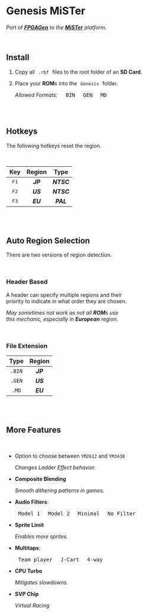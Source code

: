 # Genesis MiSTer

Port of ***[FPGAGen]*** *to the* ***[MiSTer]*** *platform.*

<br>

## Install

1. Copy all  `.rbf`  files to the root folder of an **SD Card**.

2. Place your **ROM**s into the  `Genesis`  folder.

    *Allowed Formats:*   <kbd> BIN </kbd> <kbd> GEN </kbd> <kbd> MD </kbd> 

<br>
<br>

## Hotkeys

The following hotkeys reset the region.

<br>

| Key | Region | Type
|:---:|:------:|:----:
| <kbd> F1 </kbd> | ***JP*** | ***NTSC***
| <kbd> F2 </kbd> | ***US*** | ***NTSC***
| <kbd> F3 </kbd> | ***EU*** | ***PAL***

<br>
<br>

## Auto Region Selection

There are two versions of region detection.

<br>

### Header Based

A header can specify multiple regions and their <br>
priority to indicate in what order they are chosen.

*May sometimes not work as not all **ROM**s use* <br>
*this mechanic, especially in **European** region.*

<br>

### File Extension

| Type  | Region 
|:-----:|:------:
| `.BIN` | ***JP***
| `.GEN` | ***US***
| `.MD`  | ***EU***

<br>
<br>

## More Features

<br>

- Option to choose between `YM2612` and `YM3438`

    *Changes Ladder Effect behavior.*
    
- **Composite Blending**

    *Smooth dithering patterns in games.*
    
- **Audio Filters**:
    
    <kbd> Model 1 </kbd> <kbd> Model 2 </kbd> <kbd> Minimal </kbd> <kbd> No Filter </kbd>
    
- **Sprite Limit**
    
    *Enables more sprites.*
    
- **Multitaps**:

    <kbd> Team player </kbd> <kbd> J-Cart </kbd> <kbd> 4-way </kbd>

- **CPU Turbo**
    
    *Mitigates slowdowns.*

- **SVP Chip**
    
    *Virtual Racing*

<br>


<!----------------------------------------------------------------------------->

[FPGAGen]: https://github.com/Torlus/fpgagen
[MiSTer]: https://github.com/MiSTer-devel/Main_MiSTer/wiki
